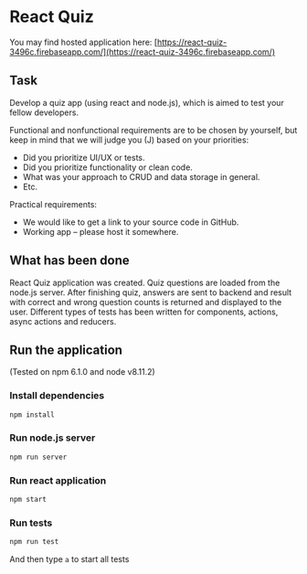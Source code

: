 # React Quiz
You may find hosted application here:
[https://react-quiz-3496c.firebaseapp.com/](https://react-quiz-3496c.firebaseapp.com/)

## Task
Develop a quiz app (using react and node.js), which is aimed to test your fellow developers.

Functional and nonfunctional requirements are to be chosen by yourself, but keep in mind that we will judge you (J) based on your priorities:
- Did you prioritize UI/UX or tests.
- Did you prioritize functionality or clean code.
- What was your approach to CRUD and data storage in general.
- Etc.

Practical requirements:
- We would like to get a link to your source code in GitHub.
- Working app – please host it somewhere.

## What has been done
React Quiz application was created.
Quiz questions are loaded from the node.js server.
After finishing quiz, answers are sent to backend and result with correct and wrong question counts is returned and displayed to the user.
Different types of tests has been written for components, actions, async actions and reducers.

## Run the application
(Tested on npm 6.1.0 and node v8.11.2)

### Install dependencies
```sh
npm install
```

### Run node.js server
```sh
npm run server
```

### Run react application
```sh
npm start
```

### Run tests
```sh
npm run test
```
And then type `a` to start all tests
